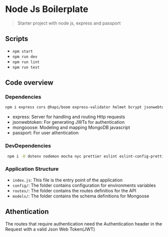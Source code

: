 # Node Js Boilerplate
> Starter project with node js, express and passport

## Scripts
- `npm start`
- `npm run dev`
- `npm run lint`
- `npm run test`

## Code overview

### Dependencies
```bash
npm i express cors @hapi/boom express-validator helmet bcrypt jsonwebtoken passport passport-http passport-jwt mongoose
```

- express: Server for handling and routing Http requests
- jsonwebtoken: For generating JWTs for authentication
- mongooose: Modeling and mapping MongoDB javascript
- passport: For user athentication

### DevDependencies
```bash
 npm i -D dotenv nodemon mocha nyc prettier eslint eslint-config-prettier eslint-plugin-prettier husky lint-staged
```

### Application Structure
- `index.js`: This file is the entry point of the application
- `config/`: The folder contains configuration for environments variables
- `routes/`: The folder contains the routes definitios for the API
- `models/`: The folder contains the schema definitions for Mongoose

## Athentication
The routes that require authentication need the Authentication header in the Request with a valid Json Web Token(JWT)